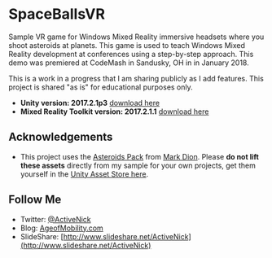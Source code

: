 # SpaceBallsVR
Sample VR game for Windows Mixed Reality immersive headsets where you shoot asteroids at planets. This game is used to teach Windows Mixed Reality development at conferences using a step-by-step approach. This demo was premiered at CodeMash in Sandusky, OH in in January 2018. 

This is a work in a progress that I am sharing publicly as I add features. This project is shared "as is" for educational purposes only.

* **Unity version: 2017.2.1p3** [download here](https://beta.unity3d.com/download/273860332f50/UnityDownloadAssistant-2017.2.1p3.exe?_ga=2.193594410.660943326.1517859510-26152681.1510325491)
* **Mixed Reality Toolkit version: 2017.2.1.1** [download here](https://github.com/Microsoft/MixedRealityToolkit-Unity/releases/tag/2017.2.1.1)

## Acknowledgements
* This project uses the [Asteroids Pack](https://assetstore.unity.com/packages/3d/environments/asteroids-pack-84988) from [Mark Dion](https://assetstore.unity.com/publishers/27658). Please **do not lift these assets** directly from my sample for your own projects, get them yourself in the [Unity Asset Store here](https://assetstore.unity.com/packages/3d/environments/asteroids-pack-84988). 

## Follow Me
* Twitter: [@ActiveNick](http://twitter.com/ActiveNick)
* Blog: [AgeofMobility.com](http://AgeofMobility.com)
* SlideShare: [http://www.slideshare.net/ActiveNick](http://www.slideshare.net/ActiveNick)
